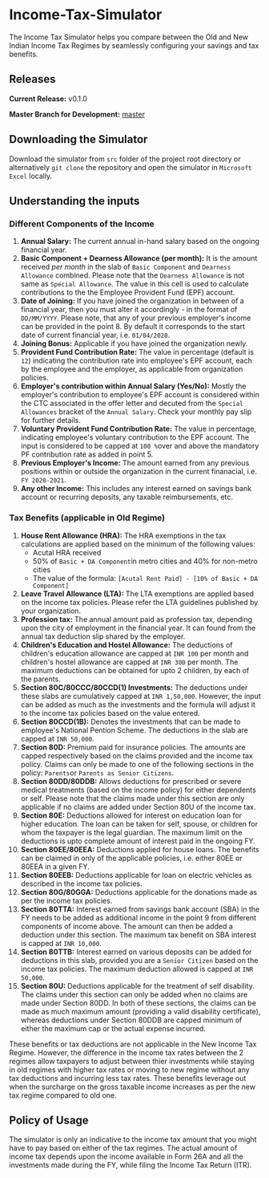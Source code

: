 # Income-Tax-Simulator

The Income Tax Simulator helps you compare between the Old and New Indian Income Tax Regimes by seamlessly configuring your savings and tax benefits.

## Releases

**Current Release:** v0.1.0

**Master Branch for Development:** [master](https://github.com/chintanr97/Income-Tax-Simulator)

## Downloading the Simulator

Download the simulator from `src` folder of the project root directory or alternatively `git clone` the repository and open the simulator in `Microsoft Excel` locally.

## Understanding the inputs

### Different Components of the Income

1. **Annual Salary:** The current annual in-hand salary based on the ongoing financial year.
2. **Basic Component + Dearness Allowance (per month):** It is the amount received *per month* in the slab of `Basic Component` and `Dearness Allowance` combined. Please note that the `Dearness Allowance` is not same as `Special Allowance`. The value in this cell is used to calculate contributions to the the Employee Provident Fund (EPF) account.
3. **Date of Joining:** If you have joined the organization in between of a financial year, then you must alter it accordingly - in the format of `DD/MM/YYYY`. Please note, that any of your previous employer's income can be provided in the point 8. By default it corresponds to the start date of current financial year, i.e. `01/04/2020`.
4. **Joining Bonus:** Applicable if you have joined the organization newly.
5. **Provident Fund Contribution Rate:** The value in percentage (default is `12`) indicating the contribution rate into employee's EPF account, each by the employee and the employer, as applicable from organization policies.
6. **Employer's contribution within Annual Salary (Yes/No):** Mostly the employer's contribution to employee's EPF account is considered within the CTC associated in the offer letter and decuted from the `Special Allowances` bracket of the `Annual Salary`. Check your monthly pay slip for further details.
7. **Voluntary Provident Fund Contribution Rate:** The value in percentage, indicating employee's voluntary contribution to the EPF account. The input is considered to be capped at `100 %`over and above the mandatory PF contribution rate as added in point 5.
8. **Previous Employer's Income:** The amount earned from any previous positions within or outside the organization in the current finanacial, i.e. `FY 2020-2021`.
9. **Any other Income:** This includes any interest earned on savings bank account or recurring deposits, any taxable reimbursements, etc.

### Tax Benefits (applicable in Old Regime)

1. **House Rent Allowance (HRA):** The HRA exemptions in the tax calculations are applied based on the minimum of the following values:
   * Acutal HRA received
   * 50% of `Basic + DA Component`in metro cities and 40% for non-metro cities
   * The value of the formula: `[Acutal Rent Paid] - [10% of Basic + DA Component]`
2. **Leave Travel Allowance (LTA):** The LTA exemptions are applied based on the income tax policies. Please refer the LTA guidelines published by your organization.
3. **Profession tax:** The annual amount paid as profession tax, depending upon the city of employment in the financial year. It can found from the annual tax deduction slip shared by the employer.
4. **Children's Education and Hostel Allowance:** The deductions of children's education allowance are capped at `INR 100` per month and children's hostel allowance are capped at `INR 300` per month. The maximum deductions can be obtained for upto 2 children, by each of the parents.
5. **Section 80C/80CCC/80CCD(1) Investments:** The deductions under these slabs are cumulatively capped at `INR 1,50,000`. However, the input can be added as much as the investments and the formula will adjust it to the income tax policies based on the value entered.
6. **Section 80CCD(1B):** Denotes the investments that can be made to employee's National Pention Scheme. The deductions in the slab are capped at `INR 50,000`.
7. **Section 80D:** Premium paid for insurance policies. The amounts are capped respectively based on the claims provided and the income tax policy. Claims can only be made to one of the following sections in the policy: `Parents`or `Parents as Senior Citizens`.
8. **Section 80DD/80DDB:** Allows deductions for prescribed or severe medical treatments (based on the income policy) for either dependents or self. Please note that the claims made under this section are only applicable if no claims are added under Section 80U of the income tax.
9. **Section 80E:** Deductions allowed for interest on education loan for higher education. The loan can be taken for self, spouse, or children for whom the taxpayer is the legal guardian. The maximum limit on the deductions is upto complete amount of interest paid in the ongoing FY.
10. **Section 80EE/80EEA:** Deductions applied for house loans. The benefits can be claimed in only of the applicable policies, i.e. either 80EE or 80EEA in a given FY.
11. **Section 80EEB:** Deductions applicable for loan on electric vehicles as described in the income tax policies.
12. **Section 80G/80GGA:** Deductions applicable for the donations made as per the income tax policies.
13. **Section 80TTA:** Interest earned from savings bank account (SBA) in the FY needs to be added as additional income in the point 9 from different components of income above. The amount can then be added a deduction under this section. The maximum tax benefit on SBA interest is capped at `INR 10,000`.
14. **Section 80TTB:** Interest earned on various deposits can be added for deductions in this slab, provided you are a `Senior Citizen` based on the income tax policies. The maximum deduction allowed is capped at `INR 50,000`.
15. **Section 80U:** Deductions applicable for the treatment of self disability. The claims under this section can only be added when no claims are made under Section 80DD. In both of these sections, the claims can be made as much maximum amount (providing a valid disability certificate), whereas deductions under Section 80DDB are capped minimum of either the maximum cap or the actual expense incurred.

These benefits or tax deductions are not applicable in the New Income Tax Regime. However, the difference in the income tax rates between the 2 regimes allow taxpayers to adjust between thier investments while staying in old regimes with higher tax rates or moving to new regime without any tax deductions and incurring less tax rates. These benefits leverage out when the surcharge on the gross taxable income increases as per the new tax regime compared to old one.

## Policy of Usage

The simulator is only an indicative to the income tax amount that you might have to pay based on either of the tax regimes. The actual amount of income tax depends upon the income available in Form 26A and all the investments made during the FY, while filing the Income Tax Return (ITR).
